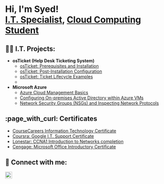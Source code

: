 <h1>Hi, I'm Syed! <br/><a href="https://github.com/syedtech12/Syedtech12">I.T. Specialist</a>, <a href="https://www.linkedin.com/in/syed-jafri12/">Cloud Computing Student</a>

<h2>👨‍💻 I.T. Projects:</h2>

- <b>osTicket (Help Desk Ticketing System)</b>
  - [osTicket: Prerequisites and Installation](https://github.com/syedtech12/osticket-prerequisite)
  - [osTicket: Post-Installation Configuration]()
  - [osTicket: Ticket Lifecycle Examples]()
  - 
- <b>Microsoft Azure</b>
  - [Azure Cloud Management Basics](https://github.com/syedtech12/Azure-Cloud-Management-Basic-Project)
  - [Configuring On-premises Active Directory within Azure VMs]()
  - [Network Security Groups (NSGs) and Inspecting Network Protocols]()
  
  
 

<h2>:page_with_curl: Certificates</h2>

- [CourseCareers Information Technology Certificate](https://www.youtube.com/watch?v=a83ASGn_V_s)
- [Coursra: Google I.T. Support Certificate](https://coursera.org/share/af44424ce17e614430bc928226135d59)
- [Lonestar: CCNA1 Introduction to Networks completion](https://d2l.lonestar.edu/d2l/awards/1440824/#/myAwards)
- [Cengage: Microsoft Office Introductory Certificate](https://www.youtube.com/watch?v=OfvdQeh79s0)

<h2> 🤳 Connect with me:</h2>

[<img align="left" alt="SyedJafri | LinkedIn" width="22px" src="https://cdn.jsdelivr.net/npm/simple-icons@v3/icons/linkedin.svg" />][linkedin]

[linkedin]: https://www.linkedin.com/in/syed-jafri12/

<!--
**joshmadakor1/joshmadakor1** is a ✨ _special_ ✨ repository because its `README.md` (this file) appears on your GitHub profile.

Here are some ideas to get you started:

- 🔭 I’m currently working on ...
- 🌱 I’m currently learning ...
- 👯 I’m looking to collaborate on ...
- 🤔 I’m looking for help with ...
- 💬 Ask me about ...
- 📫 How to reach me: ...
- 😄 Pronouns: ...
- ⚡ Fun fact: ...
-->
